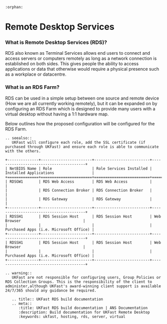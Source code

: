 ```eval_rst
:orphan:
```

# Remote Desktop Services

### What is Remote Desktop Services (RDS)?
RDS also known as Terminal Services allows end users to connect and access servers or computers remotely as long as a network connection is established on both sides. This gives people the ability to access applications or data that otherwise would require a physical presence such as a workplace or datacentre.

### What is an RDS Farm?
RDS can be used in a simple setup between one source and remote device (How we are all currently working remotely), but it can be expanded on by configuring an RDS Farm which is designed to provide many users with a virtual desktop without having a 1:1 hardware map.

Below outlines how the proposed configuration will be configured for the RDS Farm.

```eval_rst
.. seealso::
   UKFast will configure each role, add the SSL certificate (if purchased through UKFast) and ensure each role is able to communicate with the others.
```

```eval_rst
+--------------+-----------------------+-------------------------+----------------------------------------+
| NetBIOS Name | Role                  | Role Services Installed | Installed Applications                 |
+==============+=======================+=========================+========================================+
| RDSGW1       | RDS Web Access        | RDS Web Access          |                                        |
|              | RDS Connection Broker | RDS Connection Broker   |                                        |
|              | RDS Gateway           | RDS Gateway             |                                        |
+--------------+-----------------------+-------------------------+----------------------------------------+
| RDSSH1       | RDS Session Host      | RDS Session Host        | Web Browser                            |
|              |                       |                         | Purchased Apps (i.e. Microsoft Office) |
+--------------+-----------------------+-------------------------+----------------------------------------+
| RDSSH1       | RDS Session Host      | RDS Session Host        | Web Browser                            |
|              |                       |                         | Purchased Apps (i.e. Microsoft Office) |
+--------------+-----------------------+-------------------------+----------------------------------------+
```

```eval_rst
.. warning::
   UKFast are not responsible for configuring users, Group Policies or RDS Collection Groups. This is the responsibility of the client to administer,although UKFast's award-winning client support is available 24/7/365 should any guidance be required.
```

```eval_rst
   .. title:: UKFast RDS build documentation
   .. meta::
      :title: UKFast RDS build documentation | ANS Documentation
      :description: Build documentation for UKFast Remote Desktop
      :keywords: ukfast, hosting, rds, server, virtual
```
